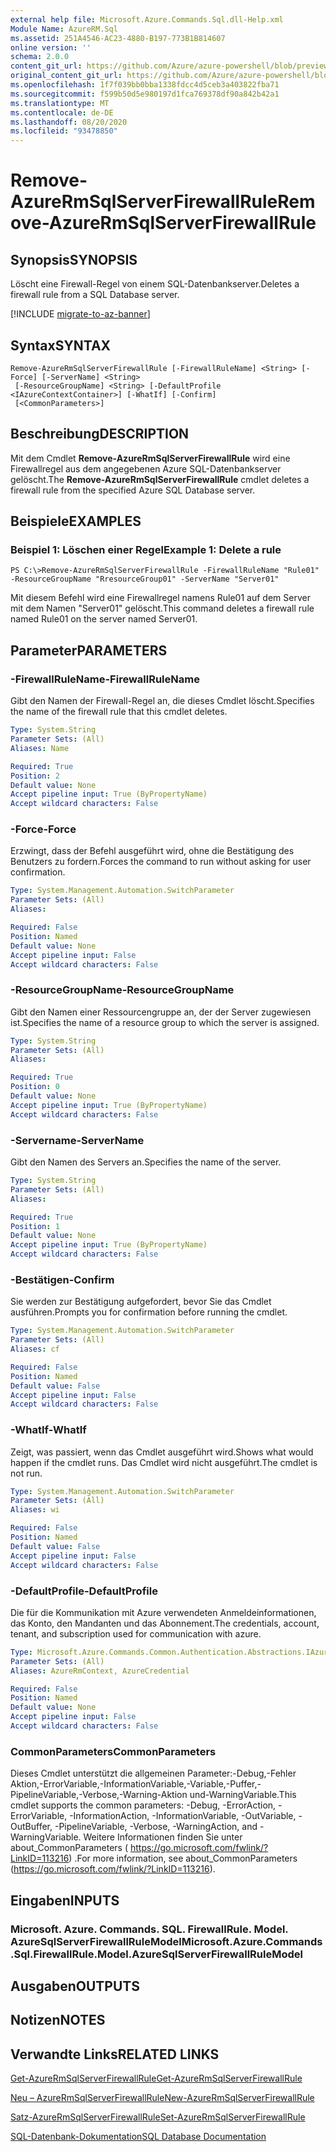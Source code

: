```yaml
---
external help file: Microsoft.Azure.Commands.Sql.dll-Help.xml
Module Name: AzureRM.Sql
ms.assetid: 251A4546-AC23-4880-B197-773B1B814607
online version: ''
schema: 2.0.0
content_git_url: https://github.com/Azure/azure-powershell/blob/preview/src/ResourceManager/Sql/Commands.Sql/help/Remove-AzureRmSqlServerFirewallRule.md
original_content_git_url: https://github.com/Azure/azure-powershell/blob/preview/src/ResourceManager/Sql/Commands.Sql/help/Remove-AzureRmSqlServerFirewallRule.md
ms.openlocfilehash: 1f7f039bb0bba1338fdcc4d5ceb3a403822fba71
ms.sourcegitcommit: f599b50d5e980197d1fca769378df90a842b42a1
ms.translationtype: MT
ms.contentlocale: de-DE
ms.lasthandoff: 08/20/2020
ms.locfileid: "93478850"
---
```

# <span data-ttu-id="ab909-101">Remove-AzureRmSqlServerFirewallRule</span><span class="sxs-lookup"><span data-stu-id="ab909-101">Remove-AzureRmSqlServerFirewallRule</span></span>

## <span data-ttu-id="ab909-102">Synopsis</span><span class="sxs-lookup"><span data-stu-id="ab909-102">SYNOPSIS</span></span>
<span data-ttu-id="ab909-103">Löscht eine Firewall-Regel von einem SQL-Datenbankserver.</span><span class="sxs-lookup"><span data-stu-id="ab909-103">Deletes a firewall rule from a SQL Database server.</span></span>

[!INCLUDE [migrate-to-az-banner](../../includes/migrate-to-az-banner.md)]

## <span data-ttu-id="ab909-104">Syntax</span><span class="sxs-lookup"><span data-stu-id="ab909-104">SYNTAX</span></span>

```
Remove-AzureRmSqlServerFirewallRule [-FirewallRuleName] <String> [-Force] [-ServerName] <String>
 [-ResourceGroupName] <String> [-DefaultProfile <IAzureContextContainer>] [-WhatIf] [-Confirm]
 [<CommonParameters>]
```

## <span data-ttu-id="ab909-105">Beschreibung</span><span class="sxs-lookup"><span data-stu-id="ab909-105">DESCRIPTION</span></span>
<span data-ttu-id="ab909-106">Mit dem Cmdlet **Remove-AzureRmSqlServerFirewallRule** wird eine Firewallregel aus dem angegebenen Azure SQL-Datenbankserver gelöscht.</span><span class="sxs-lookup"><span data-stu-id="ab909-106">The **Remove-AzureRmSqlServerFirewallRule** cmdlet deletes a firewall rule from the specified Azure SQL Database server.</span></span>

## <span data-ttu-id="ab909-107">Beispiele</span><span class="sxs-lookup"><span data-stu-id="ab909-107">EXAMPLES</span></span>

### <span data-ttu-id="ab909-108">Beispiel 1: Löschen einer Regel</span><span class="sxs-lookup"><span data-stu-id="ab909-108">Example 1: Delete a rule</span></span>
```
PS C:\>Remove-AzureRmSqlServerFirewallRule -FirewallRuleName "Rule01" -ResourceGroupName "RresourceGroup01" -ServerName "Server01"
```

<span data-ttu-id="ab909-109">Mit diesem Befehl wird eine Firewallregel namens Rule01 auf dem Server mit dem Namen "Server01" gelöscht.</span><span class="sxs-lookup"><span data-stu-id="ab909-109">This command deletes a firewall rule named Rule01 on the server named Server01.</span></span>

## <span data-ttu-id="ab909-110">Parameter</span><span class="sxs-lookup"><span data-stu-id="ab909-110">PARAMETERS</span></span>

### <span data-ttu-id="ab909-111">-FirewallRuleName</span><span class="sxs-lookup"><span data-stu-id="ab909-111">-FirewallRuleName</span></span>
<span data-ttu-id="ab909-112">Gibt den Namen der Firewall-Regel an, die dieses Cmdlet löscht.</span><span class="sxs-lookup"><span data-stu-id="ab909-112">Specifies the name of the firewall rule that this cmdlet deletes.</span></span>

```yaml
Type: System.String
Parameter Sets: (All)
Aliases: Name

Required: True
Position: 2
Default value: None
Accept pipeline input: True (ByPropertyName)
Accept wildcard characters: False
```

### <span data-ttu-id="ab909-113">-Force</span><span class="sxs-lookup"><span data-stu-id="ab909-113">-Force</span></span>
<span data-ttu-id="ab909-114">Erzwingt, dass der Befehl ausgeführt wird, ohne die Bestätigung des Benutzers zu fordern.</span><span class="sxs-lookup"><span data-stu-id="ab909-114">Forces the command to run without asking for user confirmation.</span></span>

```yaml
Type: System.Management.Automation.SwitchParameter
Parameter Sets: (All)
Aliases: 

Required: False
Position: Named
Default value: None
Accept pipeline input: False
Accept wildcard characters: False
```

### <span data-ttu-id="ab909-115">-ResourceGroupName</span><span class="sxs-lookup"><span data-stu-id="ab909-115">-ResourceGroupName</span></span>
<span data-ttu-id="ab909-116">Gibt den Namen einer Ressourcengruppe an, der der Server zugewiesen ist.</span><span class="sxs-lookup"><span data-stu-id="ab909-116">Specifies the name of a resource group to which the server is assigned.</span></span>

```yaml
Type: System.String
Parameter Sets: (All)
Aliases: 

Required: True
Position: 0
Default value: None
Accept pipeline input: True (ByPropertyName)
Accept wildcard characters: False
```

### <span data-ttu-id="ab909-117">-Servername</span><span class="sxs-lookup"><span data-stu-id="ab909-117">-ServerName</span></span>
<span data-ttu-id="ab909-118">Gibt den Namen des Servers an.</span><span class="sxs-lookup"><span data-stu-id="ab909-118">Specifies the name of the server.</span></span>

```yaml
Type: System.String
Parameter Sets: (All)
Aliases: 

Required: True
Position: 1
Default value: None
Accept pipeline input: True (ByPropertyName)
Accept wildcard characters: False
```

### <span data-ttu-id="ab909-119">-Bestätigen</span><span class="sxs-lookup"><span data-stu-id="ab909-119">-Confirm</span></span>
<span data-ttu-id="ab909-120">Sie werden zur Bestätigung aufgefordert, bevor Sie das Cmdlet ausführen.</span><span class="sxs-lookup"><span data-stu-id="ab909-120">Prompts you for confirmation before running the cmdlet.</span></span>

```yaml
Type: System.Management.Automation.SwitchParameter
Parameter Sets: (All)
Aliases: cf

Required: False
Position: Named
Default value: False
Accept pipeline input: False
Accept wildcard characters: False
```

### <span data-ttu-id="ab909-121">-WhatIf</span><span class="sxs-lookup"><span data-stu-id="ab909-121">-WhatIf</span></span>
<span data-ttu-id="ab909-122">Zeigt, was passiert, wenn das Cmdlet ausgeführt wird.</span><span class="sxs-lookup"><span data-stu-id="ab909-122">Shows what would happen if the cmdlet runs.</span></span>
<span data-ttu-id="ab909-123">Das Cmdlet wird nicht ausgeführt.</span><span class="sxs-lookup"><span data-stu-id="ab909-123">The cmdlet is not run.</span></span>

```yaml
Type: System.Management.Automation.SwitchParameter
Parameter Sets: (All)
Aliases: wi

Required: False
Position: Named
Default value: False
Accept pipeline input: False
Accept wildcard characters: False
```

### <span data-ttu-id="ab909-124">-DefaultProfile</span><span class="sxs-lookup"><span data-stu-id="ab909-124">-DefaultProfile</span></span>
<span data-ttu-id="ab909-125">Die für die Kommunikation mit Azure verwendeten Anmeldeinformationen, das Konto, den Mandanten und das Abonnement.</span><span class="sxs-lookup"><span data-stu-id="ab909-125">The credentials, account, tenant, and subscription used for communication with azure.</span></span>

```yaml
Type: Microsoft.Azure.Commands.Common.Authentication.Abstractions.IAzureContextContainer
Parameter Sets: (All)
Aliases: AzureRmContext, AzureCredential

Required: False
Position: Named
Default value: None
Accept pipeline input: False
Accept wildcard characters: False
```

### <span data-ttu-id="ab909-126">CommonParameters</span><span class="sxs-lookup"><span data-stu-id="ab909-126">CommonParameters</span></span>
<span data-ttu-id="ab909-127">Dieses Cmdlet unterstützt die allgemeinen Parameter:-Debug,-Fehler Aktion,-ErrorVariable,-InformationVariable,-Variable,-Puffer,-PipelineVariable,-Verbose,-Warning-Aktion und-WarningVariable.</span><span class="sxs-lookup"><span data-stu-id="ab909-127">This cmdlet supports the common parameters: -Debug, -ErrorAction, -ErrorVariable, -InformationAction, -InformationVariable, -OutVariable, -OutBuffer, -PipelineVariable, -Verbose, -WarningAction, and -WarningVariable.</span></span> <span data-ttu-id="ab909-128">Weitere Informationen finden Sie unter about_CommonParameters ( https://go.microsoft.com/fwlink/?LinkID=113216) .</span><span class="sxs-lookup"><span data-stu-id="ab909-128">For more information, see about_CommonParameters (https://go.microsoft.com/fwlink/?LinkID=113216).</span></span>

## <span data-ttu-id="ab909-129">Eingaben</span><span class="sxs-lookup"><span data-stu-id="ab909-129">INPUTS</span></span>

### <span data-ttu-id="ab909-130">Microsoft. Azure. Commands. SQL. FirewallRule. Model. AzureSqlServerFirewallRuleModel</span><span class="sxs-lookup"><span data-stu-id="ab909-130">Microsoft.Azure.Commands.Sql.FirewallRule.Model.AzureSqlServerFirewallRuleModel</span></span>

## <span data-ttu-id="ab909-131">Ausgaben</span><span class="sxs-lookup"><span data-stu-id="ab909-131">OUTPUTS</span></span>

## <span data-ttu-id="ab909-132">Notizen</span><span class="sxs-lookup"><span data-stu-id="ab909-132">NOTES</span></span>

## <span data-ttu-id="ab909-133">Verwandte Links</span><span class="sxs-lookup"><span data-stu-id="ab909-133">RELATED LINKS</span></span>

[<span data-ttu-id="ab909-134">Get-AzureRmSqlServerFirewallRule</span><span class="sxs-lookup"><span data-stu-id="ab909-134">Get-AzureRmSqlServerFirewallRule</span></span>](./Get-AzureRmSqlServerFirewallRule.md)

[<span data-ttu-id="ab909-135">Neu – AzureRmSqlServerFirewallRule</span><span class="sxs-lookup"><span data-stu-id="ab909-135">New-AzureRmSqlServerFirewallRule</span></span>](./New-AzureRmSqlServerFirewallRule.md)

[<span data-ttu-id="ab909-136">Satz-AzureRmSqlServerFirewallRule</span><span class="sxs-lookup"><span data-stu-id="ab909-136">Set-AzureRmSqlServerFirewallRule</span></span>](./Set-AzureRmSqlServerFirewallRule.md)

[<span data-ttu-id="ab909-137">SQL-Datenbank-Dokumentation</span><span class="sxs-lookup"><span data-stu-id="ab909-137">SQL Database Documentation</span></span>](https://docs.microsoft.com/azure/sql-database/)


